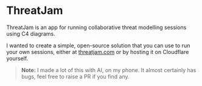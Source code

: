 # ThreatJam

ThreatJam is an app for running collaborative threat modelling sessions using C4 diagrams.

I wanted to create a simple, open-source solution that you can use to run your own sessions, either at [threatjam.com](https://threatjam.com) or by hosting it on Cloudflare yourself.

> **Note:** I made a lot of this with AI, on my phone. It almost certainly has bugs, feel free to raise a PR if you find any.
